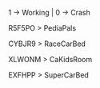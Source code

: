 1 -> Working | 0 -> Crash

R5F5PO > PediaPals

CYBJR9 > RaceCarBed

XLWONM > CaKidsRoom

EXFHPP > SuperCarBed
